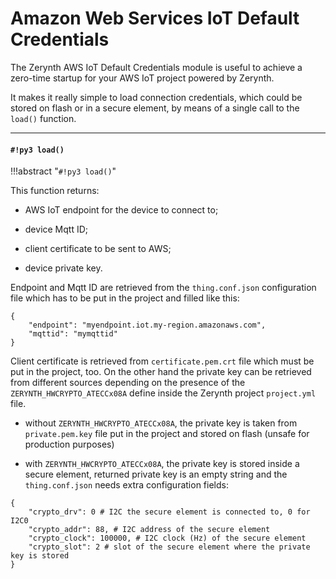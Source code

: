 # Amazon Web Services IoT Default Credentials

The Zerynth AWS IoT Default Credentials module is useful to achieve a zero-time startup for your AWS IoT project powered by Zerynth.

It makes it really simple to load connection credentials, which could be stored on flash or in a secure element, by means of a single call to the `load()` function.


---
#### `#!py3 load()`

!!!abstract "`#!py3 load()`"

This function returns:


* AWS IoT endpoint for the device to connect to;


* device Mqtt ID;


* client certificate to be sent to AWS;


* device private key.

Endpoint and Mqtt ID are retrieved from the `thing.conf.json` configuration file which has to be put in the project and filled like this:

```
{
    "endpoint": "myendpoint.iot.my-region.amazonaws.com",
    "mqttid": "mymqttid"
}
```

Client certificate is retrieved from `certificate.pem.crt` file which must be put in the project, too.
On the other hand the private key can be retrieved from different sources depending on the presence of the `ZERYNTH_HWCRYPTO_ATECCx08A` define inside the Zerynth project `project.yml` file.


* without `ZERYNTH_HWCRYPTO_ATECCx08A`, the private key is taken from `private.pem.key` file put in the project and stored on flash (unsafe for production purposes)


* with `ZERYNTH_HWCRYPTO_ATECCx08A`, the private key is stored inside a secure element, returned private key is an empty string and the `thing.conf.json` needs extra configuration fields:

```
{
    "crypto_drv": 0 # I2C the secure element is connected to, 0 for I2C0
    "crypto_addr": 88, # I2C address of the secure element
    "crypto_clock": 100000, # I2C clock (Hz) of the secure element
    "crypto_slot": 2 # slot of the secure element where the private key is stored
}
```
